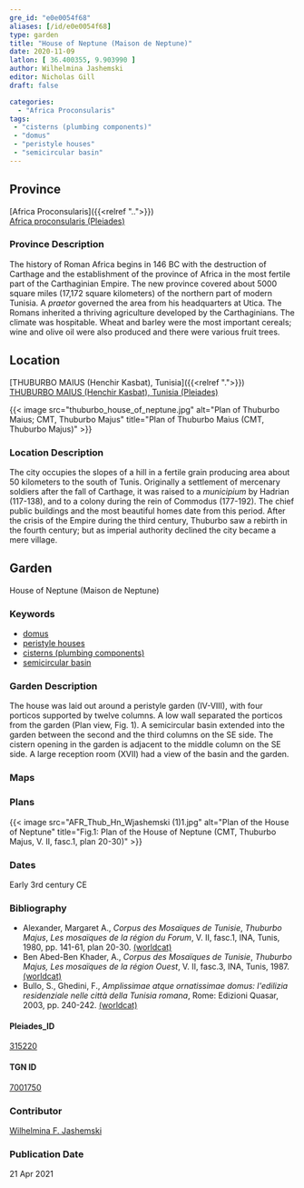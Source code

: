 ```yaml
---
gre_id: "e0e0054f68"
aliases: [/id/e0e0054f68]
type: garden
title: "House of Neptune (Maison de Neptune)"
date: 2020-11-09
latlon: [ 36.400355, 9.903990 ]
author: Wilhelmina Jashemski
editor: Nicholas Gill
draft: false

categories:
  - "Africa Proconsularis"
tags:
 - "cisterns (plumbing components)"
 - "domus"
 - "peristyle houses"
 - "semicircular basin"
---
```


## Province
[Africa Proconsularis]({{<relref "..">}}) \
[Africa proconsularis (Pleiades)](https://pleiades.stoa.org/places/991341)

### Province Description

The history of Roman Africa begins in 146 BC with the destruction of Carthage and the establishment of the province of Africa in the most fertile part of the Carthaginian Empire. The new province covered about 5000 square miles (17,172 square kilometers) of the northern part of modern Tunisia. A *praetor* governed the area from his headquarters at Utica. The Romans inherited a thriving agriculture developed by the Carthaginians. The climate was hospitable. Wheat and barley were the most important cereals; wine and olive oil were also produced and there were various fruit trees.

## Location
[THUBURBO MAIUS (Henchir Kasbat), Tunisia]({{<relref ".">}}) \
[THUBURBO MAIUS (Henchir Kasbat), Tunisia (Pleiades)](https://pleiades.stoa.org/places/315220)



{{< image src="thuburbo_house_of_neptune.jpg" alt="Plan of Thuburbo Maius; CMT, Thuburbo Majus" title="Plan of Thuburbo Maius (CMT, Thuburbo Majus)" >}}

### Location Description

The city occupies the slopes of a hill in a fertile grain producing area about 50 kilometers to the south of Tunis. Originally a settlement of mercenary soldiers after the fall of Carthage, it was raised to a *municipium* by Hadrian (117-138), and to a colony during the rein of Commodus (177-192). The chief public buildings and the most beautiful homes date from this period. After the crisis of the Empire during the third century, Thuburbo saw a rebirth in the fourth century; but as imperial authority declined the city became a mere village.

## Garden

House of Neptune (Maison de Neptune)

### Keywords
- [domus](http://vocab.getty.edu/page/aat/300005506)
- [peristyle houses](http://vocab.getty.edu/page/aat/300005452)
- [cisterns (plumbing components)](http://vocab.getty.edu/page/aat/300052558)
- [semicircular basin](#)

### Garden Description

The house was laid out around a peristyle garden (IV-VIII), with four porticos supported by twelve columns. A low wall separated the porticos from the garden (Plan view, Fig. 1). A semicircular basin extended into the garden between the second and the third columns on the SE side. The cistern opening in the garden is adjacent to the middle column on the SE side. A large reception room (XVII) had a view of the basin and the garden.

### Maps

### Plans

{{< image src="AFR_Thub_Hn_Wjashemski (1)1.jpg" alt="Plan of the House of Neptune" title="Fig.1: Plan of the House of Neptune (CMT, Thuburbo  Majus, V.  II,  fasc.1, plan 20-30)" >}}

### Dates

Early 3rd century CE

### Bibliography

*  Alexander, Margaret A., *Corpus des Mosaïques de Tunisie*, *Thuburbo  Majus*,  *Les  mosaïques  de  la  région  du  Forum*, V.  II,  fasc.1, INA, Tunis, 1980, pp. 141-61, plan 20-30. [(worldcat)](http://www.worldcat.org/oclc/23232759)
* Ben Abed-Ben Khader, A., *Corpus des Mosaïques de Tunisie*, *Thuburbo Majus, Les mosaïques de la région Ouest*, V. II, fasc.3, INA, Tunis, 1987.[(worldcat)](http://www.worldcat.org/oclc/20058336)
* Bullo, S., Ghedini, F., *Amplissimae atque ornatissimae domus: l'edilizia residenziale nelle città della Tunisia romana*, Rome: Edizioni Quasar, 2003, pp. 240-242. [(worldcat)](http://www.worldcat.org/oclc/989088620)


#### Pleiades_ID

[315220](https://pleiades.stoa.org/places/315220)

#### TGN ID

[7001750](http://vocab.getty.edu/page/tgn/7001750)

### Contributor

[Wilhelmina F. Jashemski](http://worldcat.org/identities/lccn-n80037970/)
<!--add in orcid id and info-->

### Publication Date
21 Apr 2021

